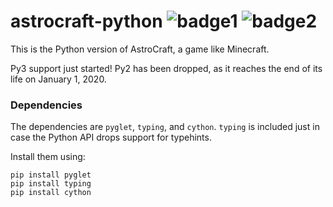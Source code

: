 # astrocraft-python ![badge1](https://img.shields.io/badge/maintainance-none-inactive.svg) ![badge2](https://img.shields.io/badge/runnable-no-critical.svg)


This is the Python version of AstroCraft, a game like Minecraft.

Py3 support just started! Py2 has been dropped, as it reaches the end of its life on January 1, 2020.


### Dependencies

The dependencies are `pyglet`, `typing`, and `cython`. `typing` is included just in case the Python API drops support for typehints.

Install them using:
```
pip install pyglet
pip install typing
pip install cython
```
